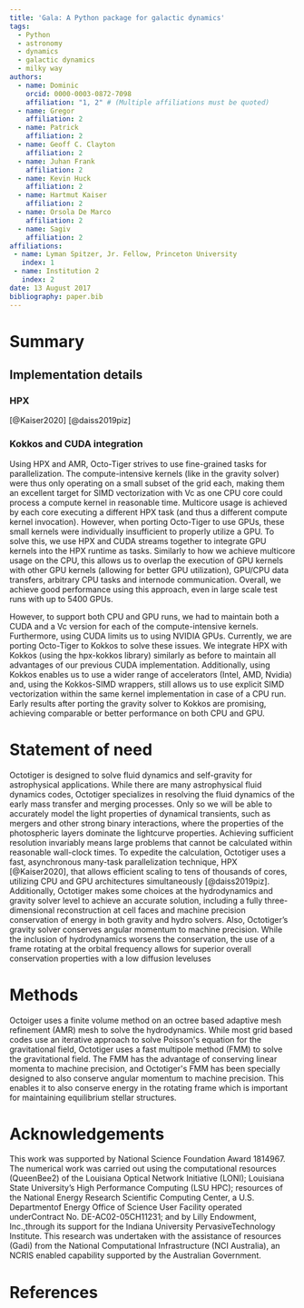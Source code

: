 ```yaml
---
title: 'Gala: A Python package for galactic dynamics'
tags:
  - Python
  - astronomy
  - dynamics
  - galactic dynamics
  - milky way
authors:
  - name: Dominic
    orcid: 0000-0003-0872-7098
    affiliation: "1, 2" # (Multiple affiliations must be quoted)
  - name: Gregor
    affiliation: 2
  - name: Patrick
    affiliation: 2
  - name: Geoff C. Clayton
    affiliation: 2
  - name: Juhan Frank
    affiliation: 2
  - name: Kevin Huck
    affiliation: 2
  - name: Hartmut Kaiser
    affiliation: 2
  - name: Orsola De Marco
    affiliation: 2
  - name: Sagiv
    affiliation: 2
affiliations:
 - name: Lyman Spitzer, Jr. Fellow, Princeton University
   index: 1
 - name: Institution 2
   index: 2
date: 13 August 2017
bibliography: paper.bib
---
```


# Summary


## Implementation details

### HPX

[@Kaiser2020] [@daiss2019piz]

### Kokkos and CUDA integration

Using HPX and AMR, Octo-Tiger strives to use fine-grained tasks for parallelization. The compute-intensive kernels (like in the gravity solver) were thus only operating on a small subset of the grid each, making them an excellent target for SIMD vectorization with Vc as one CPU core could process a compute kernel in reasonable time. Multicore usage is achieved by each core executing a different HPX task (and thus a different compute kernel invocation). However, when porting Octo-Tiger to use GPUs, these small kernels were individually insufficient to properly utilize a GPU. To solve this, we use HPX and CUDA streams together to integrate GPU kernels into the HPX runtime as tasks. Similarly to how we achieve multicore usage on the CPU, this allows us to overlap the execution of GPU kernels with other GPU kernels (allowing for better GPU utilization), GPU/CPU data transfers, arbitrary CPU tasks and internode communication. 
Overall, we achieve good performance using this approach, even in large scale test runs with up to 5400 GPUs.

However, to support both CPU and GPU runs, we had to maintain both a CUDA and a Vc version for each of the compute-intensive kernels. Furthermore, using CUDA limits us to using NVIDIA GPUs. Currently, we are porting Octo-Tiger to Kokkos to solve these issues. We integrate HPX with Kokkos (using the hpx-kokkos library) similarly as before to maintain all advantages of our previous CUDA implementation. Additionally, using Kokkos enables us to use a wider range of accelerators (Intel, AMD, Nvidia) and, using the Kokkos-SIMD wrappers, still allows us to use explicit SIMD vectorization within the same kernel implementation in case of a CPU run. Early results after porting the gravity solver to Kokkos are promising, achieving comparable or better performance on both CPU and GPU.

# Statement of need

Octotiger is designed to solve fluid dynamics and self-gravity for astrophysical applications. While there are many astrophysical fluid dynamics codes, Octotiger specializes in resolving the fluid dynamics of the early mass transfer and merging processes. Only so we will be able to accurately model the light properties of dynamical transients, such as mergers and other strong binary interactions, where the properties of the photospheric layers dominate the lightcurve properties. Achieving sufficient resolution invariably means large problems that cannot be calculated within reasonable wall-clock times. To expedite the calculation, Octotiger uses a fast, asynchronous many-task parallelization technique, HPX [@Kaiser2020], that allows efficient scaling to tens of thousands of cores, utilizing CPU and GPU architectures simultaneously [@daiss2019piz]. Additionally, Octotiger makes some choices at the hydrodynamics and gravity solver level to achieve an accurate solution, including  a fully three-dimensional reconstruction at cell faces and machine precision conservation of energy in both gravity and hydro solvers. Also, Octotiger’s gravity solver conserves angular momentum to machine precision. While the inclusion of hydrodynamics worsens the conservation, the use of a frame rotating at the orbital frequency allows for superior overall conservation properties with a low diffusion leveluses 

# Methods
Octoiger uses a finite volume method on an octree based adaptive mesh refinement (AMR) mesh to solve the hydrodynamics. While most grid based codes use an iterative approach to solve Poisson's equation for the gravitational field, Octotiger uses a fast multipole method (FMM) to solve the gravitational field. The FMM has the advantage of conserving linear momenta to machine precision, and Octotiger's FMM has been specially designed to also conserve angular momentum to machine precision. This enables it to also conserve energy in the rotating frame which is important for maintaining equilibrium stellar structures. 

# Acknowledgements

This work was supported by National Science Foundation Award 1814967. The numerical work was carried out using the computational resources (QueenBee2) of the Louisiana Optical Network Initiative (LONI); Louisiana State University’s High Performance Computing (LSU HPC); resources of the National Energy Research Scientific Computing Center, a U.S. Departmentof Energy Office of Science User Facility operated underContract No. DE-AC02-05CH11231; and by Lilly Endowment,  Inc.,through its support for the Indiana University PervasiveTechnology Institute. This research  was  undertaken  with  the  assistance  of  resources  (Gadi) from  the  National  Computational  Infrastructure  (NCI  Australia), an NCRIS enabled capability supported by the Australian Government.


# References
